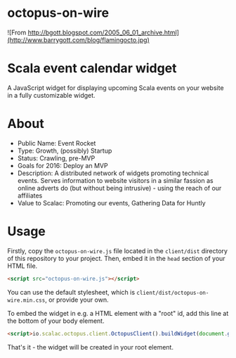 # octopus-on-wire

![From http://bgott.blogspot.com/2005_06_01_archive.html](http://www.barrygott.com/blog/flamingocto.jpg)

# Scala event calendar widget

A JavaScript widget for displaying upcoming Scala events on your website in a fully customizable widget.

# About

- Public Name: Event Rocket
- Type: Growth, (possibly) Startup
- Status: Crawling, pre-MVP
- Goals for 2016: Deploy an MVP
- Description: A distributed network of widgets promoting technical events. Serves information to website visitors in a similar fassion as online adverts do (but without being intrusive) - using the reach of our affiliates
- Value to Scalac: Promoting our events, Gathering Data for Huntly

# Usage

Firstly, copy the ```octopus-on-wire.js``` file located in the ```client/dist``` directory of this repository to your project.
Then, embed it in the ```head``` section of your HTML file.

```html
<script src="octopus-on-wire.js"></script>
```

You can use the default stylesheet, which is ```client/dist/octopus-on-wire.min.css```, or provide your own.

To embed the widget in e.g. a HTML element with a "root" id, add this line at the bottom of your body element.

```html
<script>io.scalac.octopus.client.OctopusClient().buildWidget(document.getElementById("root"))</script>
```

That's it - the widget will be created in your root element.
